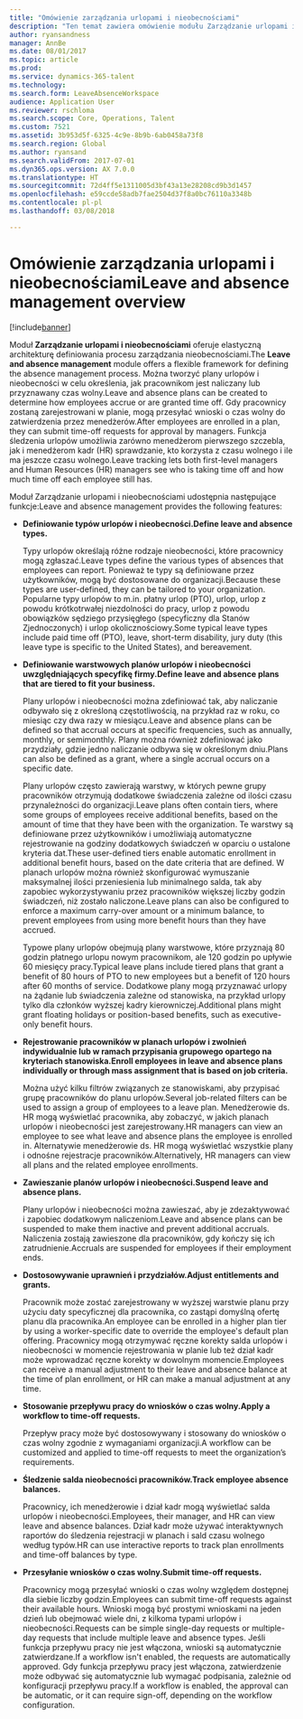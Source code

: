 ```yaml
---
title: "Omówienie zarządzania urlopami i nieobecnościami"
description: "Ten temat zawiera omówienie modułu Zarządzanie urlopami i nieobecnościami."
author: ryansandness
manager: AnnBe
ms.date: 08/01/2017
ms.topic: article
ms.prod: 
ms.service: dynamics-365-talent
ms.technology: 
ms.search.form: LeaveAbsenceWorkspace
audience: Application User
ms.reviewer: rschloma
ms.search.scope: Core, Operations, Talent
ms.custom: 7521
ms.assetid: 3b953d5f-6325-4c9e-8b9b-6ab0458a73f8
ms.search.region: Global
ms.author: ryansand
ms.search.validFrom: 2017-07-01
ms.dyn365.ops.version: AX 7.0.0
ms.translationtype: HT
ms.sourcegitcommit: 72d4ff5e1311005d3bf43a13e28208cd9b3d1457
ms.openlocfilehash: e59ccde58adb7fae2504d37f8a0bc76110a3348b
ms.contentlocale: pl-pl
ms.lasthandoff: 03/08/2018

---
```

# <a name="leave-and-absence-management-overview"></a><span data-ttu-id="cb5b9-103">Omówienie zarządzania urlopami i nieobecnościami</span><span class="sxs-lookup"><span data-stu-id="cb5b9-103">Leave and absence management overview</span></span>

[!include[banner](includes/banner.md)]

<span data-ttu-id="cb5b9-104">Moduł **Zarządzanie urlopami i nieobecnościami** oferuje elastyczną architekturę definiowania procesu zarządzania nieobecnościami.</span><span class="sxs-lookup"><span data-stu-id="cb5b9-104">The **Leave and absence management** module offers a flexible framework for defining the absence management process.</span></span> <span data-ttu-id="cb5b9-105">Można tworzyć plany urlopów i nieobecności w celu określenia, jak pracownikom jest naliczany lub przyznawany czas wolny.</span><span class="sxs-lookup"><span data-stu-id="cb5b9-105">Leave and absence plans can be created to determine how employees accrue or are granted time off.</span></span> <span data-ttu-id="cb5b9-106">Gdy pracownicy zostaną zarejestrowani w planie, mogą przesyłać wnioski o czas wolny do zatwierdzenia przez menedżerów.</span><span class="sxs-lookup"><span data-stu-id="cb5b9-106">After employees are enrolled in a plan, they can submit time-off requests for approval by managers.</span></span> <span data-ttu-id="cb5b9-107">Funkcja śledzenia urlopów umożliwia zarówno menedżerom pierwszego szczebla, jak i menedżerom kadr (HR) sprawdzanie, kto korzysta z czasu wolnego i ile ma jeszcze czasu wolnego.</span><span class="sxs-lookup"><span data-stu-id="cb5b9-107">Leave tracking lets both first-level managers and Human Resources (HR) managers see who is taking time off and how much time off each employee still has.</span></span>  

<span data-ttu-id="cb5b9-108">Moduł Zarządzanie urlopami i nieobecnościami udostępnia następujące funkcje:</span><span class="sxs-lookup"><span data-stu-id="cb5b9-108">Leave and absence management provides the following features:</span></span> 

- <span data-ttu-id="cb5b9-109">**Definiowanie typów urlopów i nieobecności.**</span><span class="sxs-lookup"><span data-stu-id="cb5b9-109">**Define leave and absence types.**</span></span>

    <span data-ttu-id="cb5b9-110">Typy urlopów określają różne rodzaje nieobecności, które pracownicy mogą zgłaszać.</span><span class="sxs-lookup"><span data-stu-id="cb5b9-110">Leave types define the various types of absences that employees can report.</span></span> <span data-ttu-id="cb5b9-111">Ponieważ te typy są definiowane przez użytkowników, mogą być dostosowane do organizacji.</span><span class="sxs-lookup"><span data-stu-id="cb5b9-111">Because these types are user-defined, they can be tailored to your organization.</span></span> <span data-ttu-id="cb5b9-112">Popularne typy urlopów to m.in. płatny urlop (PTO), urlop, urlop z powodu krótkotrwałej niezdolności do pracy, urlop z powodu obowiązków sędziego przysięgłego (specyficzny dla Stanów Zjednoczonych) i urlop okolicznościowy.</span><span class="sxs-lookup"><span data-stu-id="cb5b9-112">Some typical leave types include paid time off (PTO), leave, short-term disability, jury duty (this leave type is specific to the United States), and bereavement.</span></span> 

- <span data-ttu-id="cb5b9-113">**Definiowanie warstwowych planów urlopów i nieobecności uwzględniających specyfikę firmy.**</span><span class="sxs-lookup"><span data-stu-id="cb5b9-113">**Define leave and absence plans that are tiered to fit your business.**</span></span>

    <span data-ttu-id="cb5b9-114">Plany urlopów i nieobecności można zdefiniować tak, aby naliczanie odbywało się z określoną częstotliwością, na przykład raz w roku, co miesiąc czy dwa razy w miesiącu.</span><span class="sxs-lookup"><span data-stu-id="cb5b9-114">Leave and absence plans can be defined so that accrual occurs at specific frequencies, such as annually, monthly, or semimonthly.</span></span> <span data-ttu-id="cb5b9-115">Plany można również zdefiniować jako przydziały, gdzie jedno naliczanie odbywa się w określonym dniu.</span><span class="sxs-lookup"><span data-stu-id="cb5b9-115">Plans can also be defined as a grant, where a single accrual occurs on a specific date.</span></span> 

    <span data-ttu-id="cb5b9-116">Plany urlopów często zawierają warstwy, w których pewne grupy pracowników otrzymują dodatkowe świadczenia zależne od ilości czasu przynależności do organizacji.</span><span class="sxs-lookup"><span data-stu-id="cb5b9-116">Leave plans often contain tiers, where some groups of employees receive additional benefits, based on the amount of time that they have been with the organization.</span></span> <span data-ttu-id="cb5b9-117">Te warstwy są definiowane przez użytkowników i umożliwiają automatyczne rejestrowanie na godziny dodatkowych świadczeń w oparciu o ustalone kryteria dat.</span><span class="sxs-lookup"><span data-stu-id="cb5b9-117">These user-defined tiers enable automatic enrollment in additional benefit hours, based on the date criteria that are defined.</span></span> <span data-ttu-id="cb5b9-118">W planach urlopów można również skonfigurować wymuszanie maksymalnej ilości przeniesienia lub minimalnego salda, tak aby zapobiec wykorzystywaniu przez pracowników większej liczby godzin świadczeń, niż zostało naliczone.</span><span class="sxs-lookup"><span data-stu-id="cb5b9-118">Leave plans can also be configured to enforce a maximum carry-over amount or a minimum balance, to prevent employees from using more benefit hours than they have accrued.</span></span> 

    <span data-ttu-id="cb5b9-119">Typowe plany urlopów obejmują plany warstwowe, które przyznają 80 godzin płatnego urlopu nowym pracownikom, ale 120 godzin po upływie 60 miesięcy pracy.</span><span class="sxs-lookup"><span data-stu-id="cb5b9-119">Typical leave plans include tiered plans that grant a benefit of 80 hours of PTO to new employees but a benefit of 120 hours after 60 months of service.</span></span> <span data-ttu-id="cb5b9-120">Dodatkowe plany mogą przyznawać urlopy na żądanie lub świadczenia zależne od stanowiska, na przykład urlopy tylko dla członków wyższej kadry kierowniczej.</span><span class="sxs-lookup"><span data-stu-id="cb5b9-120">Additional plans might grant floating holidays or position-based benefits, such as executive-only benefit hours.</span></span>

- <span data-ttu-id="cb5b9-121">**Rejestrowanie pracowników w planach urlopów i zwolnień indywidualnie lub w ramach przypisania grupowego opartego na kryteriach stanowiska.**</span><span class="sxs-lookup"><span data-stu-id="cb5b9-121">**Enroll employees in leave and absence plans individually or through mass assignment that is based on job criteria.**</span></span>

    <span data-ttu-id="cb5b9-122">Można użyć kilku filtrów związanych ze stanowiskami, aby przypisać grupę pracowników do planu urlopów.</span><span class="sxs-lookup"><span data-stu-id="cb5b9-122">Several job-related filters can be used to assign a group of employees to a leave plan.</span></span> <span data-ttu-id="cb5b9-123">Menedżerowie ds. HR mogą wyświetlać pracownika, aby zobaczyć, w jakich planach urlopów i nieobecności jest zarejestrowany.</span><span class="sxs-lookup"><span data-stu-id="cb5b9-123">HR managers can view an employee to see what leave and absence plans the employee is enrolled in.</span></span> <span data-ttu-id="cb5b9-124">Alternatywie menedżerowie ds. HR mogą wyświetlać wszystkie plany i odnośne rejestracje pracowników.</span><span class="sxs-lookup"><span data-stu-id="cb5b9-124">Alternatively, HR managers can view all plans and the related employee enrollments.</span></span>

- <span data-ttu-id="cb5b9-125">**Zawieszanie planów urlopów i nieobecności.**</span><span class="sxs-lookup"><span data-stu-id="cb5b9-125">**Suspend leave and absence plans.**</span></span>

    <span data-ttu-id="cb5b9-126">Plany urlopów i nieobecności można zawieszać, aby je zdezaktywować i zapobiec dodatkowym naliczeniom.</span><span class="sxs-lookup"><span data-stu-id="cb5b9-126">Leave and absence plans can be suspended to make them inactive and prevent additional accruals.</span></span> <span data-ttu-id="cb5b9-127">Naliczenia zostają zawieszone dla pracowników, gdy kończy się ich zatrudnienie.</span><span class="sxs-lookup"><span data-stu-id="cb5b9-127">Accruals are suspended for employees if their employment ends.</span></span>  

- <span data-ttu-id="cb5b9-128">**Dostosowywanie uprawnień i przydziałów.**</span><span class="sxs-lookup"><span data-stu-id="cb5b9-128">**Adjust entitlements and grants.**</span></span>

    <span data-ttu-id="cb5b9-129">Pracownik może zostać zarejestrowany w wyższej warstwie planu przy użyciu daty specyficznej dla pracownika, co zastąpi domyślną ofertę planu dla pracownika.</span><span class="sxs-lookup"><span data-stu-id="cb5b9-129">An employee can be enrolled in a higher plan tier by using a worker-specific date to override the employee's default plan offering.</span></span> <span data-ttu-id="cb5b9-130">Pracownicy mogą otrzymywać ręczne korekty salda urlopów i nieobecności w momencie rejestrowania w planie lub też dział kadr może wprowadzać ręczne korekty w dowolnym momencie.</span><span class="sxs-lookup"><span data-stu-id="cb5b9-130">Employees can receive a manual adjustment to their leave and absence balance at the time of plan enrollment, or HR can make a manual adjustment at any time.</span></span> 

- <span data-ttu-id="cb5b9-131">**Stosowanie przepływu pracy do wniosków o czas wolny.**</span><span class="sxs-lookup"><span data-stu-id="cb5b9-131">**Apply a workflow to time-off requests.**</span></span>

     <span data-ttu-id="cb5b9-132">Przepływ pracy może być dostosowywany i stosowany do wniosków o czas wolny zgodnie z wymaganiami organizacji.</span><span class="sxs-lookup"><span data-stu-id="cb5b9-132">A workflow can be customized and applied to time-off requests to meet the organization’s requirements.</span></span>  

- <span data-ttu-id="cb5b9-133">**Śledzenie salda nieobecności pracowników.**</span><span class="sxs-lookup"><span data-stu-id="cb5b9-133">**Track employee absence balances.**</span></span>

    <span data-ttu-id="cb5b9-134">Pracownicy, ich menedżerowie i dział kadr mogą wyświetlać salda urlopów i nieobecności.</span><span class="sxs-lookup"><span data-stu-id="cb5b9-134">Employees, their manager, and HR can view leave and absence balances.</span></span> <span data-ttu-id="cb5b9-135">Dział kadr może używać interaktywnych raportów do śledzenia rejestracji w planach i sald czasu wolnego według typów.</span><span class="sxs-lookup"><span data-stu-id="cb5b9-135">HR can use interactive reports to track plan enrollments and time-off balances by type.</span></span> 

- <span data-ttu-id="cb5b9-136">**Przesyłanie wniosków o czas wolny.**</span><span class="sxs-lookup"><span data-stu-id="cb5b9-136">**Submit time-off requests.**</span></span>

    <span data-ttu-id="cb5b9-137">Pracownicy mogą przesyłać wnioski o czas wolny względem dostępnej dla siebie liczby godzin.</span><span class="sxs-lookup"><span data-stu-id="cb5b9-137">Employees can submit time-off requests against their available hours.</span></span> <span data-ttu-id="cb5b9-138">Wnioski mogą być prostymi wnioskami na jeden dzień lub obejmować wiele dni, z kilkoma typami urlopów i nieobecności.</span><span class="sxs-lookup"><span data-stu-id="cb5b9-138">Requests can be simple single-day requests or multiple-day requests that include multiple leave and absence types.</span></span> <span data-ttu-id="cb5b9-139">Jeśli funkcja przepływu pracy nie jest włączona, wnioski są automatycznie zatwierdzane.</span><span class="sxs-lookup"><span data-stu-id="cb5b9-139">If a workflow isn't enabled, the requests are automatically approved.</span></span> <span data-ttu-id="cb5b9-140">Gdy funkcja przepływu pracy jest włączona, zatwierdzenie może odbywać się automatycznie lub wymagać podpisania, zależnie od konfiguracji przepływu pracy.</span><span class="sxs-lookup"><span data-stu-id="cb5b9-140">If a workflow is enabled, the approval can be automatic, or it can require sign-off, depending on the workflow configuration.</span></span>

